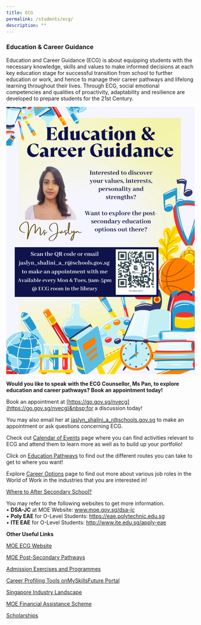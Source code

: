 ```yaml
---
title: ECG
permalink: /students/ecg/
description: ""
---
```

### Education &amp; Career Guidance

Education and Career Guidance (ECG) is about equipping students with the necessary knowledge, skills and values to make informed decisions at each key education stage for successful transition from school to further education or work, and hence to manage their career pathways and lifelong learning throughout their lives. Through ECG, social emotional competencies and qualities of proactivity, adaptability and resilience are developed to prepare students for the 21st Century.

![](/images/Students/ecg%202023.jpeg)

**Would you like to speak with the ECG Counsellor, Ms Pan, to explore education and career pathways? Book an appointment today!**

Book an appointment at&nbsp;[https://go.gov.sg/nvecg](https://go.gov.sg/nvecg)&nbsp;for a discussion today!

You may also email her at&nbsp;[jaslyn_shalini_a_r@schools.gov.sg](mailto:pan_miaohua@schools.gov.sg)&nbsp;to make an appointment or ask questions concerning ECG.

Check out&nbsp;[Calendar of Events](https://www.myskillsfuture.gov.sg/content/student/en/secondary/education-guide/events.html)&nbsp;page where you can find activities relevant to ECG and attend them to learn more as well as to build up your portfolio!

Click on&nbsp;[Education Pathways](https://www.myskillsfuture.gov.sg/content/student/en/secondary/education-guide/education-landscape/explore-pathway.html)&nbsp;to find out the different routes you can take to get to where you want!

Explore&nbsp;[Career Options](https://www.myskillsfuture.gov.sg/content/student/en/secondary/world-of-work/industry-landscape/industry-videos.html)&nbsp;page to find out more about various job roles in the World of Work in the industries that you are interested in!

  

[Where to After Secondary School?](https://www.youtube.com/watch?v=ndDVlzT-z0g)

You may refer to the following websites to get more information. <br>
• **DSA-JC** at MOE Website: www.moe.gov.sg/dsa-jc <br>
• **Poly EAE** for O-Level Students: https://eae.polytechnic.edu.sg <br>
• **ITE EAE** for O-Level Students: http://www.ite.edu.sg/apply-eae  
	
**Other Useful Links**  

[MOE ECG Website](https://www.moe.gov.sg/education-in-sg/our-programmes/education-and-career-guidance/overview)

[MOE Post-Secondary Pathways](https://www.moe.gov.sg/post-secondary)

[Admission Exercises and Programmes](https://www.moe.gov.sg/post-secondary/admissions)

[Career Profiling Tools onMySkillsFuture Portal](https://www.myskillsfuture.gov.sg/content/student/en/secondary/assessment.html)

[Singapore Industry Landscape](https://www.myskillsfuture.gov.sg/content/student/en/secondary/world-of-work/industry-landscape.html)

[MOE Financial Assistance Scheme](https://www.moe.gov.sg/financial-matters/financial-assistance)

[Scholarships](https://www.moe.gov.sg/search?q=scholarship&amp;app=site_search)